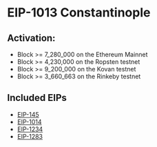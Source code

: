 # EIP-1013 Constantinople

## Activation:
* Block >= 7_280_000 on the Ethereum Mainnet
* Block >= 4,230,000 on the Ropsten testnet
* Block >= 9_200_000 on the Kovan testnet
* Block >= 3_660_663 on the Rinkeby testnet

## Included EIPs
* [EIP-145](https://github.com/0xNazgul/EIP-Notes/blob/main/Core/EIP-145-Bitwise-shifting.md)
* [EIP-1014](https://github.com/0xNazgul/EIP-Notes/blob/main/Core/EIP-1014-Skinny-CREATE2.md)
* [EIP-1234](https://github.com/0xNazgul/EIP-Notes/blob/main/Core/EIP-1234-Constantinople-Difficulty-Bomb-Delay.md)
* [EIP-1283](https://github.com/0xNazgul/EIP-Notes/blob/main/Core/EIP-1283-Net-gas-metering.md)
